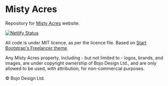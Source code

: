 # Misty Acres

Repository for [Misty Acres](https://www.mistyacres.co.nz) website.

[![Netlify Status](https://api.netlify.com/api/v1/badges/66186756-6f80-4cbc-b7ea-56b9bbae7c8b/deploy-status)](https://mistyacres.netlify.app)

All code is under MIT licence, as per the licence file.
Based on [Start Bootstrap's Freelancer theme](https://github.com/StartBootstrap/startbootstrap-freelancer).

Any Misty Acres property, including - but not limited to - logos, brands, and images, are under copyright ownership of Bojo Design Ltd., and are only allowed to be used, with attribution, for non-commercial purposes.

&copy; Bojo Design Ltd.
